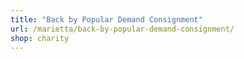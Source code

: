 ```yaml
---
title: "Back by Popular Demand Consignment"
url: /marietta/back-by-popular-demand-consignment/
shop: charity
---
```

